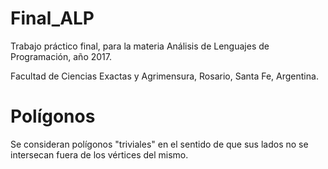 # Final_ALP

Trabajo práctico final, para la materia Análisis de Lenguajes de Programación, año 2017. 

Facultad de Ciencias Exactas y Agrimensura, Rosario, Santa Fe, Argentina.

# Polígonos

Se consideran polígonos "triviales" en el sentido de que sus lados no se intersecan fuera de los vértices del
mismo. 
